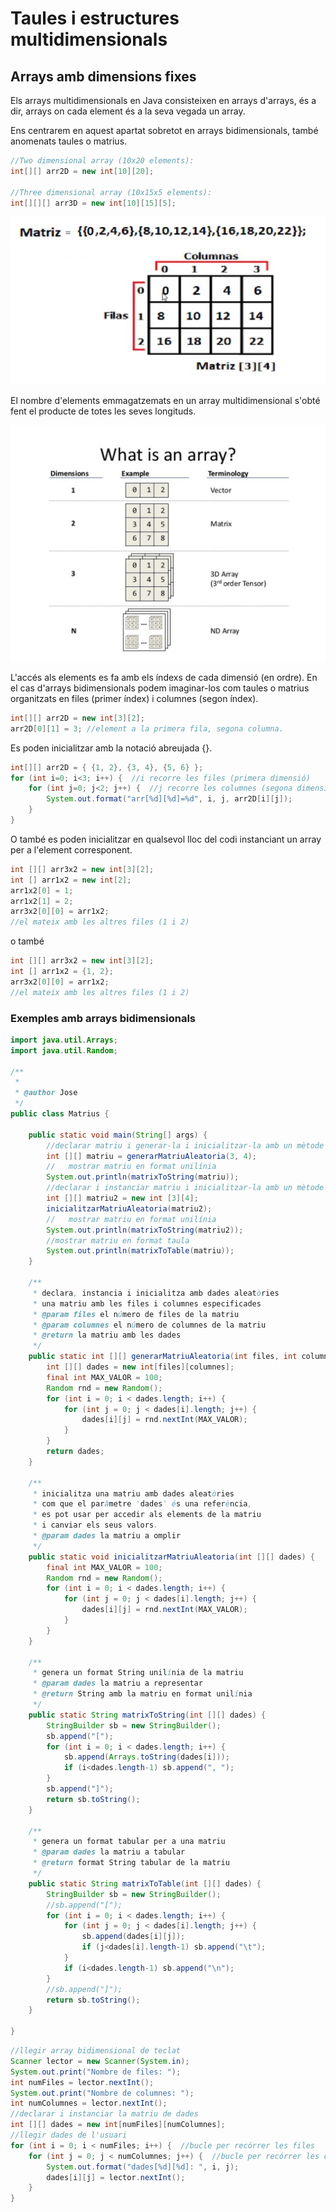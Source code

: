 # Taules i estructures multidimensionals

## Arrays amb dimensions fixes

Els arrays multidimensionals en Java consisteixen en arrays d'arrays, és a dir, arrays on cada element és a la seva vegada un array.

Ens centrarem en aquest apartat sobretot en arrays bidimensionals, també anomenats taules o matrius.

```java
//Two dimensional array (10x20 elements):
int[][] arr2D = new int[10][20];

//Three dimensional array (10x15x5 elements):
int[][][] arr3D = new int[10][15][5];
```

![](assets/1.2/matriu3x4.png)

El nombre d'elements emmagatzemats en un array multidimensional s'obté fent el producte de totes les seves longituds.

![](assets/1.2/n-dim_array.jpg)

L'accés als elements es fa amb els índexs de cada dimensió (en ordre). En el cas d'arrays bidimensionals podem imaginar-los com taules o matrius organitzats en files (primer índex) i columnes (segon índex).

```java
int[][] arr2D = new int[3][2];
arr2D[0][1] = 3; //element a la primera fila, segona columna.
```

Es poden inicialitzar amb la notació abreujada {}.

```java
int[][] arr2D = { {1, 2}, {3, 4}, {5, 6} };
for (int i=0; i<3; i++) {  //i recorre les files (primera dimensió)
    for (int j=0; j<2; j++) {  //j recorre les columnes (segona dimensió)
        System.out.format("arr[%d][%d]=%d", i, j, arr2D[i][j]);
    }
}
```

O també es poden inicialitzar en qualsevol lloc del codi instanciant un array per a l'element corresponent.

```java
int [][] arr3x2 = new int[3][2];
int [] arr1x2 = new int[2];
arr1x2[0] = 1;
arr1x2[1] = 2;
arr3x2[0][0] = arr1x2;
//el mateix amb les altres files (1 i 2)
```

o també
```java
int [][] arr3x2 = new int[3][2];
int [] arr1x2 = {1, 2};
arr3x2[0][0] = arr1x2;
//el mateix amb les altres files (1 i 2)
```

### Exemples amb arrays bidimensionals

```java
import java.util.Arrays;
import java.util.Random;

/**
 *
 * @author Jose
 */
public class Matrius {

    public static void main(String[] args) {
        //declarar matriu i generar-la i inicialitzar-la amb un mètode
        int [][] matriu = generarMatriuAleatoria(3, 4);
        //   mostrar matriu en format unilínia
        System.out.println(matrixToString(matriu));
        //declarar i instanciar matriu i inicialitzar-la amb un mètode
        int [][] matriu2 = new int [3][4];
        inicialitzarMatriuAleatoria(matriu2);
        //   mostrar matriu en format unilínia
        System.out.println(matrixToString(matriu2));
        //mostrar matriu en format taula
        System.out.println(matrixToTable(matriu));
    }
    
    /**
     * declara, instancia i inicialitza amb dades aleatòries
     * una matriu amb les files i columnes especificades
     * @param files el número de files de la matriu
     * @param columnes el número de columnes de la matriu
     * @return la matriu amb les dades
     */
    public static int [][] generarMatriuAleatoria(int files, int columnes) {
        int [][] dades = new int[files][columnes];
        final int MAX_VALOR = 100;
        Random rnd = new Random();
        for (int i = 0; i < dades.length; i++) {
            for (int j = 0; j < dades[i].length; j++) {
                dades[i][j] = rnd.nextInt(MAX_VALOR);
            }
        }
        return dades;
    }
    
    /**
     * inicialitza una matriu amb dades aleatòries
     * com que el paràmetre 'dades' és una referència,
     * es pot usar per accedir als elements de la matriu 
     * i canviar els seus valors.
     * @param dades la matriu a omplir
     */
    public static void inicialitzarMatriuAleatoria(int [][] dades) {
        final int MAX_VALOR = 100;
        Random rnd = new Random();
        for (int i = 0; i < dades.length; i++) {
            for (int j = 0; j < dades[i].length; j++) {
                dades[i][j] = rnd.nextInt(MAX_VALOR);
            }
        }        
    }
    
    /**
     * genera un format String unilínia de la matriu
     * @param dades la matriu a representar
     * @return String amb la matriu en format unilínia
     */
    public static String matrixToString(int [][] dades) {
        StringBuilder sb = new StringBuilder();
        sb.append("[");
        for (int i = 0; i < dades.length; i++) {
            sb.append(Arrays.toString(dades[i]));
            if (i<dades.length-1) sb.append(", ");
        }
        sb.append("]");
        return sb.toString();
    }

    /**
     * genera un format tabular per a una matriu
     * @param dades la matriu a tabular
     * @return format String tabular de la matriu
     */
    public static String matrixToTable(int [][] dades) {
        StringBuilder sb = new StringBuilder();
        //sb.append("[");
        for (int i = 0; i < dades.length; i++) {
            for (int j = 0; j < dades[i].length; j++) {
                sb.append(dades[i][j]);
                if (j<dades[i].length-1) sb.append("\t");
            }
            if (i<dades.length-1) sb.append("\n");
        }
        //sb.append("]");
        return sb.toString();
    }
 
}
```

```java
//llegir array bidimensional de teclat
Scanner lector = new Scanner(System.in);
System.out.print("Nombre de files: ");
int numFiles = lector.nextInt();
System.out.print("Nombre de columnes: ");
int numColumnes = lector.nextInt();
//declarar i instanciar la matriu de dades
int [][] dades = new int[numFiles][numColumnes];
//llegir dades de l'usuari
for (int i = 0; i < numFiles; i++) {  //bucle per recórrer les files
    for (int j = 0; j < numColumnes; j++) {  //bucle per recórrer les columnes (cel·les de cada fila)
        System.out.format("dades[%d][%d]: ", i, j);
        dades[i][j] = lector.nextInt();
    }
}
```
